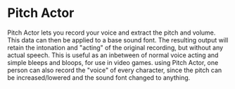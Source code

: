 # Pitch Actor
Pitch Actor lets you record your voice and extract the pitch and volume. This data can then be applied to a base sound font. The resulting output will retain the intonation and "acting" of the original recording, but without any actual speech. This is useful as an inbetween of normal voice acting and simple bleeps and bloops, for use in video games. using Pitch Actor, one person can also record the "voice" of every character, since the pitch can be increased/lowered and the sound font changed to anything.
